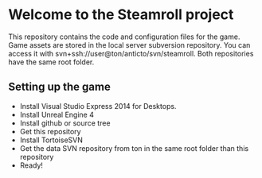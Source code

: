 Welcome to the Steamroll project
=================================

This repository contains the code and configuration files for the game. Game assets are stored in the local server subversion repository. You can access it with svn+ssh://user@ton/anticto/svn/steamroll. Both repositories have the same root folder.


Setting up the game
---------------------

* Install Visual Studio Express 2014 for Desktops.
* Install Unreal Engine 4
* Install github or source tree
* Get this repository
* Install TortoiseSVN
* Get the data SVN repository from ton in the same root folder than this repository
* Ready! 
